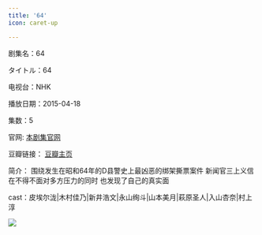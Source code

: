```yaml
---
title: '64'
icon: caret-up

---
```


剧集名：64

タイトル：64

电视台：NHK

播放日期：2015-04-18

集数：5

官网: [本剧集官网](https://www2.nhk.or.jp/archives/movies/?id=D0009050288_00000)

豆瓣链接： [豆瓣主页](https://movie.douban.com/subject/26258795/)

简介： 围绕发生在昭和64年的D县警史上最凶恶的绑架撕票案件 新闻官三上义信在不得不面对多方压力的同时 也发现了自己的真实面 ​​​

cast：皮埃尔泷|木村佳乃|新井浩文|永山绚斗|山本美月|萩原圣人|入山杏奈|村上淳

![](https://listpic.tsgsanjiao.com/2015/201564.jpg)